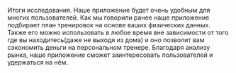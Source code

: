 Итоги исследования.
Наше приложение будет очень удобным для многих пользователей. Как мы говорили ранее наше приложение подбирает план тренировок на основе ваших физических данных. Также его можно использовать в любое время вне зависимости от того где вы находитесь(даже не выходя из дома) и оно позволит вам сэкономить деньги на персональном тренере. Благодаря анализу рынка, наше приложение сможет заинтересовать пользователей и удержаться на нём.
